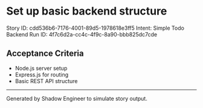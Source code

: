 # Set up basic backend structure

Story ID: cdd536b6-7176-4001-89d5-1978618e3ff5
Intent: Simple Todo Backend
Run ID: 4f7c6d2a-cc4c-4f9c-8a90-bbb825dc7cde

## Acceptance Criteria
- Node.js server setup
- Express.js for routing
- Basic REST API structure

---
Generated by Shadow Engineer to simulate story output.
